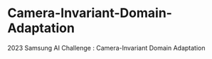 # Camera-Invariant-Domain-Adaptation
2023 Samsung AI Challenge : Camera-Invariant Domain Adaptation
